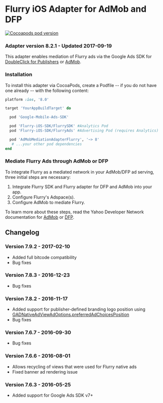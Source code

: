 Flurry iOS Adapter for AdMob and DFP
====================================

[![Cocoapods pod version](https://img.shields.io/cocoapods/v/AdMobMediationAdapterFlurry.svg?style=flat)](https://cocoapods.org/pods/AdMobMediationAdapterFlurry)

### Adapter version 8.2.1 - Updated 2017-09-19

This adapter enables mediation of Flurry ads via the Google Ads SDK for 
[DoubleClick for Publishers](https://developers.google.com/mobile-ads-sdk/docs/dfp/ios/mediation-networks) or 
[AdMob](https://firebase.google.com/docs/admob/ios/mediation-networks).

### Installation

To install this adapter via CocoaPods, create a Podfile -- if you do not have one already -- with the following content:

```ruby
platform :ios, '8.0'

target 'YourAppBuildTarget' do

  pod 'Google-Mobile-Ads-SDK'

  pod 'Flurry-iOS-SDK/FlurrySDK' #Analytics Pod
  pod 'Flurry-iOS-SDK/FlurryAds' #Advertising Pod (requires Analytics)

  pod 'AdMobMediationAdapterFlurry', '~> 8'
   # ...your other pod dependencies
end
```

### Mediate Flurry Ads through AdMob or DFP

To integrate Flurry as a mediated network in your AdMob/DFP ad serving, three initial steps are necessary:

1. Integrate Flurry SDK and Flurry adapter for DFP and AdMob into your app.
2. Configure Flurry's Adspace(s). 
3. Configure AdMob to mediate Flurry.

To learn more about these steps, read the Yahoo Developer Network documentation for 
[AdMob](https://developer.yahoo.com/flurry/docs/publisher/mediation/admob/ios/) or 
[DFP](https://developer.yahoo.com/flurry/docs/publisher/mediation/dfp/ios/).

Changelog
---------
### Version 7.9.2 - 2017-02-10
* Added full bitcode compatibility
* Bug fixes

### Version 7.8.3 - 2016-12-23
* Bug fixes

### Version 7.8.2 - 2016-11-17
* Added support for publisher-defined branding logo position using [GADNativeAdViewAdOptions.preferredAdChoicesPosition](https://firebase.google.com/docs/reference/ios/googlemobileads/api/reference/Classes/GADNativeAdViewAdOptions#/c:objc(cs)GADNativeAdViewAdOptions(py)preferredAdChoicesPosition)
* Bug fixes

### Version 7.6.7 - 2016-09-30
* Bug fixes

### Version 7.6.6 - 2016-08-01
* Allows recycling of views that were used for Flurry native ads
* Fixed banner ad rendering issue

### Version 7.6.3 - 2016-05-25
* Added support for Google Ads SDK v7+

